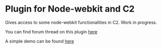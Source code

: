 Plugin for Node-webkit and C2
=============================

Gives access to some node-webkit functionalities in C2. Work in progress.

You can find forum thread on this plugin [here](http://www.scirra.com/forum/plugin-nodewebkit_topic60647.html)

A simple demo can be found [here](https://dl.dropbox.com/u/62601881/demo.zip)
